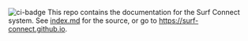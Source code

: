 ![ci-badge](https://github.com/ics-software-engineering/meteor-application-template-react/workflows/ci-meteor-application-template-react/badge.svg)
This repo contains the documentation for the Surf Connect system. See [index.md](index.md) for the source, or go to https://surf-connect.github.io.
